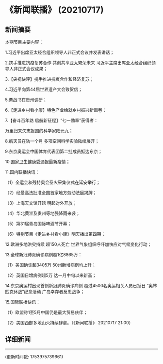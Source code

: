 # 《新闻联播》 (20210717)

## 新闻摘要

本期节目主要内容：


1.习近平出席亚太经合组织领导人非正式会议并发表讲话；


2.携手推进抗疫复苏合作 共创共享亚太繁荣未来 习近平主席出席亚太经合组织领导人非正式会议成果；


3.【央视快评】携手推进抗疫合作和经济复苏；


4.习近平向第44届世界遗产大会致贺信；


5.栗战书在贵州调研；


6.【走进乡村看小康】特色产业绘就乡村振兴新画卷；


7.【奋斗百年路 启航新征程】“七一勋章”获得者：

万里归来矢志报国的科学家陆元九；


8.航天员在轨一个月 多项空间科学实验陆续展开；


9.东京奥运会中国体育代表团第二批成员抵达东京；


10.国家卫生健康委通报最新疫情；


11.国内联播快讯：


（1）全运会和残特奥会圣火采集仪式在延安举行；


（2）经最高法批准全国首家地方劳动法庭揭牌；


（3）上海天文馆开馆 明起对外开放；


（4）华北黄淮及贵州等地强降雨来袭；


（5）第31届青岛国际啤酒节开幕；


（6）特别节目《走进乡村看小康》明天播出第四期；


12.欧洲多地洪灾持续 超150人死亡 世界气象组织呼吁加快应对气候变化行动；


13.全球新冠肺炎确诊病例超1亿8865万：


（1）美国确诊超3405万 50州新增病例均上升；


（2）英国日增病例超5万 达一月中旬以来新高；


14.东京奥运村出现首例新冠肺炎确诊病例 超过4500名奥运相关人员已抵日 “奥林匹克休战”纪念活动 广岛幸存者反思战争；


15.国际联播快讯：


（1）欧盟称1至5月中国仍是最大贸易伙伴；


（2）美国西部多地山火持续肆虐。（《新闻联播》 20210717 21:00）

## 详细新闻

---

(更新时间戳: 1753975739661)

